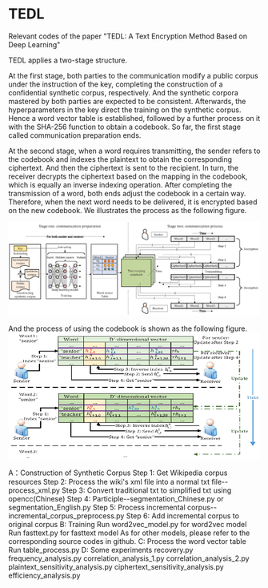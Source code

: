 # TEDL
Relevant codes of the paper "TEDL: A Text Encryption Method Based on Deep Learning"

TEDL applies a two-stage structure.

At the first stage, both parties to the communication modify a public corpus under the instruction of the key, completing the construction of a confidential synthetic corpus, respectively. And the synthetic corpora mastered by both parties are expected to be consistent. Afterwards, the hyperparameters in the key direct the training on the synthetic corpus. Hence a word vector table is established, followed by a further process on it with the SHA-256 function to obtain a codebook. So far, the first stage called communication preparation ends.

At the second stage, when a word requires transmitting, the sender refers to the codebook and indexes the plaintext to obtain the corresponding ciphertext. And then the ciphertext is sent to the recipient. In turn, the receiver decrypts the ciphertext based on the mapping in the codebook, which is equally an inverse indexing operation. After completing the transmission of a word, both ends adjust the codebook in a certain way. Therefore, when the next word needs to be delivered, it is encrypted based on the new codebook. We illustrates the process as the following figure.

![](https://github.com/AmbitionXiang/TEDL/blob/master/images/overview.png)

And the process of using the codebook is shown as the following figure.
![](https://github.com/AmbitionXiang/TEDL/blob/master/images/process2.png)


A：Construction of Synthetic Corpus
  Step 1: Get Wikipedia corpus resources
  Step 2: Process the wiki's xml file into a normal txt file--process_xml.py
  Step 3: Convert traditional txt to simplified txt using opencc(Chinese)
  Step 4: Participle--segmentation_Chinese.py or segmentation_English.py
  Step 5: Process incremental corpus--incremental_corpus_preprocess.py
  Step 6: Add incremental corpus to original corpus
B: Training
  Run word2vec_model.py for word2vec model
  Run fasttext.py for fasttext model
  As for other models, please refer to the corresponding source codes in github.
C: Process the word vector table
  Run table_process.py
D: Some experiments
  recovery.py
  frequency_analysis.py
  correlation_analysis_1.py
  correlation_analysis_2.py
  plaintext_sensitivity_analysis.py
  ciphertext_sensitivity_analysis.py
  efficiency_analysis.py
  
  

